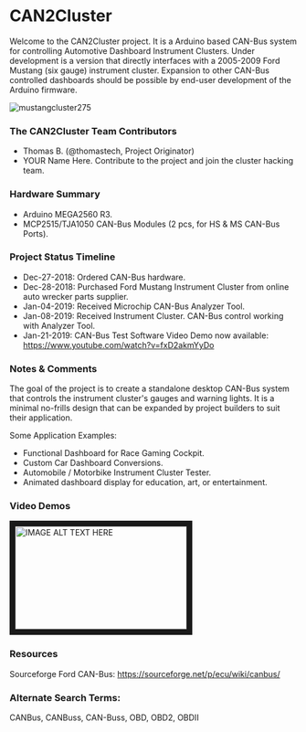 # CAN2Cluster 
Welcome to the CAN2Cluster project. It is a Arduino based CAN-Bus system for controlling Automotive Dashboard Instrument Clusters. Under development is a version that directly interfaces with a 2005-2009 Ford Mustang (six gauge) instrument cluster. Expansion to other CAN-Bus controlled dashboards should be possible by end-user development of the Arduino firmware.

![mustangcluster275](https://user-images.githubusercontent.com/10354989/50655679-b7a95a00-0f45-11e9-8c29-e3e9a20487e5.jpg)

### The CAN2Cluster Team Contributors
* Thomas B. (@thomastech, Project Originator)
* YOUR Name Here. Contribute to the project and join the cluster hacking team.

### Hardware Summary
* Arduino MEGA2560 R3.
* MCP2515/TJA1050 CAN-Bus Modules (2 pcs, for HS & MS CAN-Bus Ports).

### Project Status Timeline
* Dec-27-2018: Ordered CAN-Bus hardware.
* Dec-28-2018: Purchased Ford Mustang Instrument Cluster from online auto wrecker parts supplier.
* Jan-04-2019: Received Microchip CAN-Bus Analyzer Tool.
* Jan-08-2019: Received Instrument Cluster. CAN-Bus control working with Analyzer Tool.
* Jan-21-2019: CAN-Bus Test Software Video Demo now available: https://www.youtube.com/watch?v=fxD2akmYyDo

### Notes & Comments
The goal of the project is to create a standalone desktop CAN-Bus system that controls the instrument cluster's gauges and warning lights. It is a minimal no-frills design that can be expanded by project builders to suit their application.

Some Application Examples: 
- Functional Dashboard for Race Gaming Cockpit.
- Custom Car Dashboard Conversions.
- Automobile / Motorbike Instrument Cluster Tester.
- Animated dashboard display for education, art, or entertainment.

### Video Demos
<a href="http://www.youtube.com/watch?feature=player_embedded&v=fxD2akmYyDo
" target="_blank"><img src="https://user-images.githubusercontent.com/10354989/52005499-b274f780-247e-11e9-9ec1-4138c7d364f1.jpg" 
alt="IMAGE ALT TEXT HERE" width="300" height="180" border="10" /></a>


### Resources
Sourceforge Ford CAN-Bus: https://sourceforge.net/p/ecu/wiki/canbus/  
### Alternate Search Terms:
CANBus, CANBuss, CAN-Buss, OBD, OBD2, OBDII

